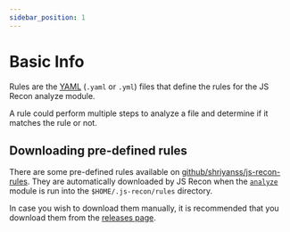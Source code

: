 ```yaml
---
sidebar_position: 1
---
```


# Basic Info

Rules are the [YAML](https://en.wikipedia.org/wiki/YAML) (`.yaml` or `.yml`) files that define the rules for the JS Recon analyze module.

A rule could perform multiple steps to analyze a file and determine if it matches the rule or not.

## Downloading pre-defined rules

There are some pre-defined rules available on [github/shriyanss/js-recon-rules](https://github.com/shriyanss/js-recon-rules). They are automatically downloaded by JS Recon when the [`analyze`](../modules/analyze.md) module is run into the `$HOME/.js-recon/rules` directory.

In case you wish to download them manually, it is recommended that you download them from the [releases page](https://github.com/shriyanss/js-recon-rules/releases).
